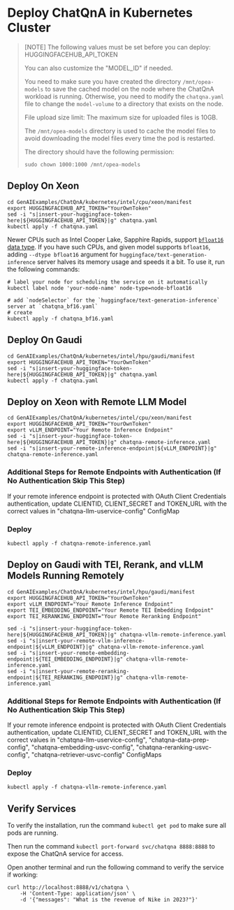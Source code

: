 # Deploy ChatQnA in Kubernetes Cluster

> [NOTE]
> The following values must be set before you can deploy:
> HUGGINGFACEHUB_API_TOKEN
>
> You can also customize the "MODEL_ID" if needed.
>
> You need to make sure you have created the directory `/mnt/opea-models` to save the cached model on the node where the ChatQnA workload is running. Otherwise, you need to modify the `chatqna.yaml` file to change the `model-volume` to a directory that exists on the node.
>
> File upload size limit: The maximum size for uploaded files is 10GB.
> 
> The `/mnt/opea-models` directory is used to cache the model files to avoid downloading the model files every time the pod is restarted.
> 
> The directory should have the following permission:
> 
> `sudo chown 1000:1000 /mnt/opea-models`

## Deploy On Xeon

```
cd GenAIExamples/ChatQnA/kubernetes/intel/cpu/xeon/manifest
export HUGGINGFACEHUB_API_TOKEN="YourOwnToken"
sed -i "s|insert-your-huggingface-token-here|${HUGGINGFACEHUB_API_TOKEN}|g" chatqna.yaml
kubectl apply -f chatqna.yaml
```

Newer CPUs such as Intel Cooper Lake, Sapphire Rapids, support [`bfloat16` data type](https://en.wikipedia.org/wiki/Bfloat16_floating-point_format). If you have such CPUs, and given model supports `bfloat16`, adding `--dtype bfloat16` argument for `huggingface/text-generation-inference` server halves its memory usage and speeds it a bit. To use it, run the following commands:

```
# label your node for scheduling the service on it automatically
kubectl label node 'your-node-name' node-type=node-bfloat16

# add `nodeSelector` for the `huggingface/text-generation-inference` server at `chatqna_bf16.yaml`
# create
kubectl apply -f chatqna_bf16.yaml
```

## Deploy On Gaudi

```
cd GenAIExamples/ChatQnA/kubernetes/intel/hpu/gaudi/manifest
export HUGGINGFACEHUB_API_TOKEN="YourOwnToken"
sed -i "s|insert-your-huggingface-token-here|${HUGGINGFACEHUB_API_TOKEN}|g" chatqna.yaml
kubectl apply -f chatqna.yaml
```

## Deploy on Xeon with Remote LLM Model

```
cd GenAIExamples/ChatQnA/kubernetes/intel/cpu/xeon/manifest
export HUGGINGFACEHUB_API_TOKEN="YourOwnToken"
export vLLM_ENDPOINT="Your Remote Inference Endpoint"
sed -i "s|insert-your-huggingface-token-here|${HUGGINGFACEHUB_API_TOKEN}|g" chatqna-remote-inference.yaml
sed -i "s|insert-your-remote-inference-endpoint|${vLLM_ENDPOINT}|g" chatqna-remote-inference.yaml
```

### Additional Steps for Remote Endpoints with Authentication (If No Authentication Skip This Step)

If your remote inference endpoint is protected with OAuth Client Credentials authentication, update CLIENTID, CLIENT_SECRET and TOKEN_URL with the correct values in "chatqna-llm-uservice-config" ConfigMap



### Deploy
```
kubectl apply -f chatqna-remote-inference.yaml
```

## Deploy on Gaudi with TEI, Rerank, and vLLM Models Running Remotely

```
cd GenAIExamples/ChatQnA/kubernetes/intel/hpu/gaudi/manifest
export HUGGINGFACEHUB_API_TOKEN="YourOwnToken"
export vLLM_ENDPOINT="Your Remote Inference Endpoint"
export TEI_EMBEDDING_ENDPOINT="Your Remote TEI Embedding Endpoint"
export TEI_RERANKING_ENDPOINT="Your Remote Reranking Endpoint"

sed -i "s|insert-your-huggingface-token-here|${HUGGINGFACEHUB_API_TOKEN}|g" chatqna-vllm-remote-inference.yaml
sed -i "s|insert-your-remote-vllm-inference-endpoint|${vLLM_ENDPOINT}|g" chatqna-vllm-remote-inference.yaml
sed -i "s|insert-your-remote-embedding-endpoint|${TEI_EMBEDDING_ENDPOINT}|g" chatqna-vllm-remote-inference.yaml
sed -i "s|insert-your-remote-reranking-endpoint|${TEI_RERANKING_ENDPOINT}|g" chatqna-vllm-remote-inference.yaml
```

### Additional Steps for Remote Endpoints with Authentication (If No Authentication Skip This Step)

If your remote inference endpoint is protected with OAuth Client Credentials authentication, update CLIENTID, CLIENT_SECRET and TOKEN_URL with the correct values in "chatqna-llm-uservice-config", "chatqna-data-prep-config", "chatqna-embedding-usvc-config", "chatqna-reranking-usvc-config", "chatqna-retriever-usvc-config" ConfigMaps

### Deploy
```
kubectl apply -f chatqna-vllm-remote-inference.yaml
```

## Verify Services

To verify the installation, run the command `kubectl get pod` to make sure all pods are running.

Then run the command `kubectl port-forward svc/chatqna 8888:8888` to expose the ChatQnA service for access.

Open another terminal and run the following command to verify the service if working:

```console
curl http://localhost:8888/v1/chatqna \
    -H 'Content-Type: application/json' \
    -d '{"messages": "What is the revenue of Nike in 2023?"}'
```
